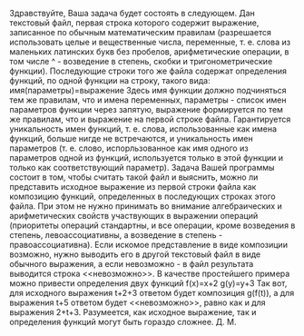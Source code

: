 Здравствуйте,
Ваша задача будет состоять в следующем. Дан текстовый файл, первая строка которого содержит выражение, записанное по обычным математическим правилам (разрешается использовать целые и вещественные числа, переменные, т. е. слова из маленьких латинских букв без пробелов, арифметические операции, в том числе ^ - возведение в степень, скобки и тригонометрические функции). Последующие строки того же файла содержат определения функций, по одной функции на строку, такого вида:
имя(параметры)=выражение
Здесь имя функции должно подчиняться тем же правилам, что и имена переменных, параметры - список имен параметров функции через запятую, выражение формируется по тем же правилам, что и выражение на первой строке файла. Гарантируется уникальность имен функций, т. е. слова, использованные как имена функций, больше нигде не встречаются, и уникальность имен параметров (т. е. слово, испорльзованное как имя одного из параметров одной из функций, используется только в этой функции и только как соответствующий параметр).
Задача Вашей программы состоит в том, чтобы считать такой файл и выяснить, можно ли представить исходное выражение из первой строки файла как композицию функций, определенных в последующих строках этого файла. При этом не нужно принимать во внимание алгебраических и арифметических свойств участвующих в выражении операций (приоритеты операций стандартны, и все операции, кроме возведения в степень, левоассоциативны, а возведение в степень - правоассоциативна).
Если искомое представление в виде композиции возможно, нужно выводить его в другой текстовый файл в виде обычного выражения, а если невозможно - в файл результата выводится строка <<невозможно>>.
В качестве простейшего примера можно привести определения двух функций
f(x)=x+2
g(y)=y+3
Так вот, для исходного выражения t+2+3 ответом будет композиция g(f(t)), а для выражения t+5 ответом будет <<невозможно>>, равно как и для выражения 2+t+3.
Разумеется, как исходное выражение, так и определения функций могут быть гораздо сложнее.
Д. М.
